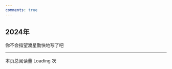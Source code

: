 ```yaml
---
comments: true
---
```


## 2024年

你不会指望渡星勤快地写了吧

------------

本页总阅读量 <span id="vercount_value_page_pv">Loading</span> 次